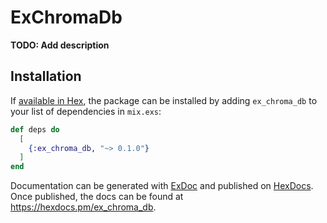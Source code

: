 # ExChromaDb

**TODO: Add description**

## Installation

If [available in Hex](https://hex.pm/docs/publish), the package can be installed
by adding `ex_chroma_db` to your list of dependencies in `mix.exs`:

```elixir
def deps do
  [
    {:ex_chroma_db, "~> 0.1.0"}
  ]
end
```

Documentation can be generated with [ExDoc](https://github.com/elixir-lang/ex_doc)
and published on [HexDocs](https://hexdocs.pm). Once published, the docs can
be found at <https://hexdocs.pm/ex_chroma_db>.

